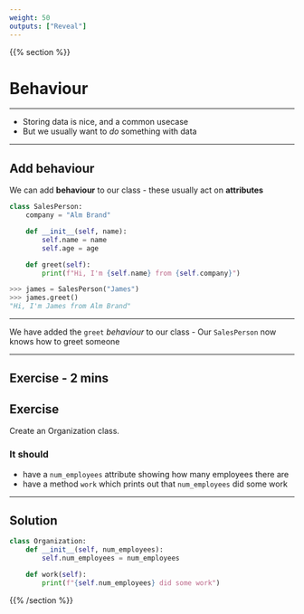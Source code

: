 ```yaml
---
weight: 50
outputs: ["Reveal"]
---
```


{{% section %}}

# Behaviour

---

- Storing data is nice, and a common usecase
- But we usually want to *do* something with data

---

## Add behaviour

We can add **behaviour** to our class - these usually act on **attributes**

```python
class SalesPerson:
    company = "Alm Brand"

    def __init__(self, name):
        self.name = name
        self.age = age

    def greet(self):
        print(f"Hi, I'm {self.name} from {self.company}")

>>> james = SalesPerson("James")
>>> james.greet()
"Hi, I'm James from Alm Brand"
```

---

We have added the `greet` *behaviour* to our class - Our `SalesPerson` now knows how to greet someone

---

## Exercise - 2 mins

## Exercise

Create an Organization class.

### It should

- have a `num_employees` attribute showing how many employees there are
- have a method `work` which prints out that `num_employees` did some work

---

## Solution

```python
class Organization:
    def __init__(self, num_employees):
        self.num_employees = num_employees

    def work(self):
        print(f"{self.num_employees} did some work")
```

{{% /section %}}
